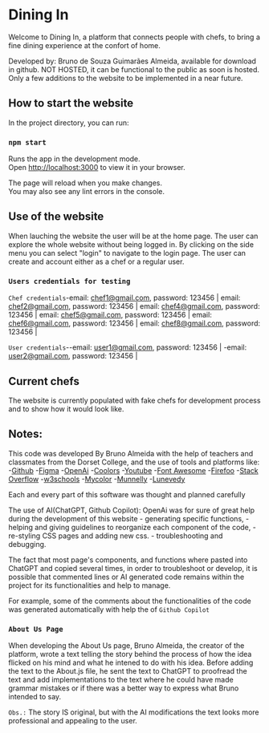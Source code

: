 # Dining In

Welcome to Dining In, a platform that connects people with chefs, to bring a fine dining experience at the confort of home.

Developed by: Bruno de Souza Guimarães Almeida, available for download in github.
NOT HOSTED, it can be functional to the public as soon is hosted.
Only a few additions to the website to be implemented in a near future.

## How to start the website

In the project directory, you can run:

### `npm start`

Runs the app in the development mode.\
Open [http://localhost:3000](http://localhost:3000) to view it in your browser.

The page will reload when you make changes.\
You may also see any lint errors in the console.

## Use of the website

When lauching the website the user will be at the home page.
The user can explore the whole website without being logged in.
By clicking on the side menu you can select "login" to navigate to the login page.
The user can create and account either as a chef or a regular user.

### `Users credentials for testing`

`Chef credentials`-email: chef1@gmail.com, password: 123456 | email: chef2@gmail.com, password: 123456 | email: chef4@gmail.com, password: 123456 | email: chef5@gmail.com, password: 123456 | email: chef6@gmail.com, password: 123456 | email: chef8@gmail.com, password: 123456 |

`User credentials`--email: user1@gmail.com, password: 123456 | -email: user2@gmail.com, password: 123456 | 

## Current chefs

The website is currently populated with fake chefs for development process and to show how it would look like.

## Notes:

This code was developed By Bruno Almeida with the help of teachers and classmates from the Dorset College, and the use of tools and platforms like:
-[Github](https://github.com)
-[Figma](https://www.figma.com)
-[OpenAi](https://chat.openai.com)
-[Coolors](https://coolors.co)
-[Youtube](https://www.youtube.com)
-[Font Awesome](https://fontawesome.com)
-[Firefoo](https://www.firefoo.app)
-[Stack Overflow](https://stackoverflow.com)
-[w3schools](https://www.w3schools.com/css/css3_animations.asp)
-[Mycolor](https://mycolor.space)
-[Munnelly](https://www.munnelly.com)
-[Lunevedy](https://lunevedy.com)

Each and every part of this software was thought and planned carefully

The use of AI(ChatGPT, Github Copilot): OpenAi was for sure of great help during the development of this website - generating specific functions, - helping and giving guidelines to reorganize each component of the code, - re-styling CSS pages and adding new css. - troubleshooting and debugging.

The fact that most page's components, and functions where pasted into ChatGPT and copied several times, in order to troubleshoot or develop, it is possible that commented lines or AI generated code remains within the project for its functionalities and help to manage.

For example, some of the comments about the functionalities of the code was generated automatically with help the of `Github Copilot`

### `About Us Page`

When developing the About Us page, Bruno Almeida, the creator of the platform, wrote a text telling the story behind the process of how the idea flicked on his mind and what he intened to do with his idea. Before adding the text to the About.js file, he sent the text to ChatGPT to proofread the text and add implementations to the text where he could have made grammar mistakes or if there was a better way to express what Bruno intended to say.

`Obs.:` The story IS original, but with the AI modifications the text looks more professional and appealing to the user.
